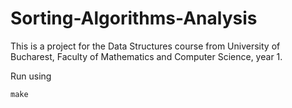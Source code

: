 # Sorting-Algorithms-Analysis
This is a project for the Data Structures course from University of Bucharest, Faculty of Mathematics and Computer Science, year 1. <br>

Run using <br>
```
make 
```
